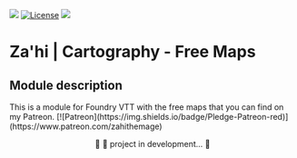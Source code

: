 <img src="https://img.shields.io/static/v1?label=Release&message=1.0.1&color=05CE78&style=flat&logo=Zahi"/>	[![License](https://img.shields.io/badge/License-CreativeCommons-blue)](https://raw.githubusercontent.com/zahiomago/zahi-cartography-free-maps/main/LICENSE)	<img src="https://img.shields.io/static/v1?label=Status&message=InDevelopment&color=7159c1&style=flat&logo=Zahi"/><br>


# Za'hi | Cartography - Free Maps

## Module description
<p>This is a module for Foundry VTT with the free maps that you can find on my Patreon. [![Patreon](https://img.shields.io/badge/Pledge-Patreon-red)](https://www.patreon.com/zahithemage)
</p>

<p align="center">
	🚧 🚀 project in development...  🚧
</p>
